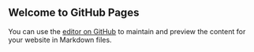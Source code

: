 ## Welcome to GitHub Pages

You can use the [editor on GitHub](https://github.com/mobilereversing/mobilereversing.github.io/edit/main/README.md) to maintain and preview the content for your website in Markdown files.

